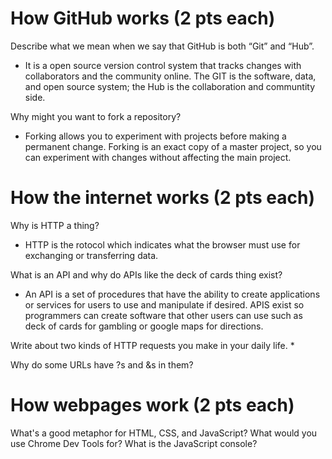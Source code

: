 # How GitHub works (2 pts each)
Describe what we mean when we say that GitHub is both “Git” and “Hub”.
  * It is a open source version control system that tracks changes with collaborators and the community online. The GIT is the software, data, and open source system; the Hub is the collaboration and communtity side. 

Why might you want to fork a repository?
  * Forking allows you to experiment with projects before making a permanent change. Forking is an exact copy of a master project, so you can experiment with changes without affecting the main project.

# How the internet works (2 pts each)
Why is HTTP a thing?
 * HTTP is the rotocol which indicates what the browser must use for exchanging or transferring data.
 
What is an API and why do APIs like the deck of cards thing exist?
 * An API is a set of procedures that have the ability to create applications or services for users to use and manipulate if desired. APIS exist so programmers can create software that other users can use such as deck of cards for gambling or google maps for directions. 
 
Write about two kinds of HTTP requests you make in your daily life.
 *
 
Why do some URLs have ?s and &s in them?

# How webpages work (2 pts each)
What's a good metaphor for HTML, CSS, and JavaScript?
What would you use Chrome Dev Tools for?
What is the JavaScript console?
